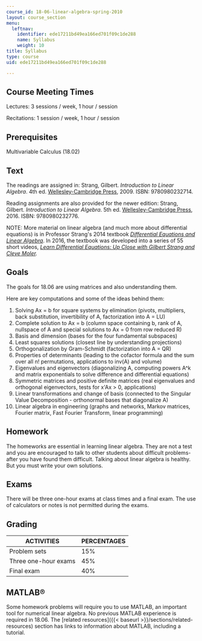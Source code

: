 ```yaml
---
course_id: 18-06-linear-algebra-spring-2010
layout: course_section
menu:
  leftnav:
    identifier: ede17211bd49ea166ed701f09c1de288
    name: Syllabus
    weight: 10
title: Syllabus
type: course
uid: ede17211bd49ea166ed701f09c1de288

---
```


Course Meeting Times
--------------------

Lectures: 3 sessions / week, 1 hour / session

Recitations: 1 session / week, 1 hour / session

Prerequisites
-------------

Multivariable Calculus (18.02)

Text
----

The readings are assigned in: Strang, Gilbert. _Introduction to Linear Algebra_. 4th ed. [Wellesley-Cambridge Press](http://www.wellesleycambridge.com/), 2009. ISBN: 9780980232714.

Reading assignments are also provided for the newer edition: Strang, Gilbert. _Introduction to Linear Algebra_. 5th ed. [Wellesley-Cambridge Press](http://www.wellesleycambridge.com/), 2016. ISBN: 9780980232776.

NOTE: More material on linear algebra (and much more about differential equations) is in Professor Strang's 2014 textbook _[Differential Equations and Linear Algebra](http://www-math.mit.edu/~gs/dela)_. In 2016, the textbook was developed into a series of 55 short videos, _[Learn Differential Equations: Up Close with Gilbert Strang and Cleve Moler](/resources/res-18-009-learn-differential-equations-up-close-with-gilbert-strang-and-cleve-moler-fall-2015/index.htm)._

Goals
-----

The goals for 18.06 are using matrices and also understanding them.

Here are key computations and some of the ideas behind them:

1.  Solving Ax = b for square systems by elimination (pivots, multipliers, back substitution, invertibility of A, factorization into A = LU)
2.  Complete solution to Ax = b (column space containing b, rank of A, nullspace of A and special solutions to Ax = 0 from row reduced R)
3.  Basis and dimension (bases for the four fundamental subspaces)
4.  Least squares solutions (closest line by understanding projections)
5.  Orthogonalization by Gram-Schmidt (factorization into A = QR)
6.  Properties of determinants (leading to the cofactor formula and the sum over all n! permutations, applications to inv(A) and volume)
7.  Eigenvalues and eigenvectors (diagonalizing A, computing powers A^k and matrix exponentials to solve difference and differential equations)
8.  Symmetric matrices and positive definite matrices (real eigenvalues and orthogonal eigenvectors, tests for x'Ax > 0, applications)
9.  Linear transformations and change of basis (connected to the Singular Value Decomposition - orthonormal bases that diagonalize A)
10.  Linear algebra in engineering (graphs and networks, Markov matrices, Fourier matrix, Fast Fourier Transform, linear programming)

Homework
--------

The homeworks are essential in learning linear algebra. They are not a test and you are encouraged to talk to other students about difficult problems-after you have found them difficult. Talking about linear algebra is healthy. But you must write your own solutions.

Exams
-----

There will be three one-hour exams at class times and a final exam. The use of calculators or notes is not permitted during the exams.

Grading
-------

| ACTIVITIES | PERCENTAGES |
| --- | --- |
| Problem sets | 15% |
| Three one-hour exams | 45% |
| Final exam | 40% 

MATLAB®
-------

Some homework problems will require you to use MATLAB, an important tool for numerical linear algebra. No previous MATLAB experience is required in 18.06. The [related resources]({{< baseurl >}}/sections/related-resources) section has links to information about MATLAB, including a tutorial.